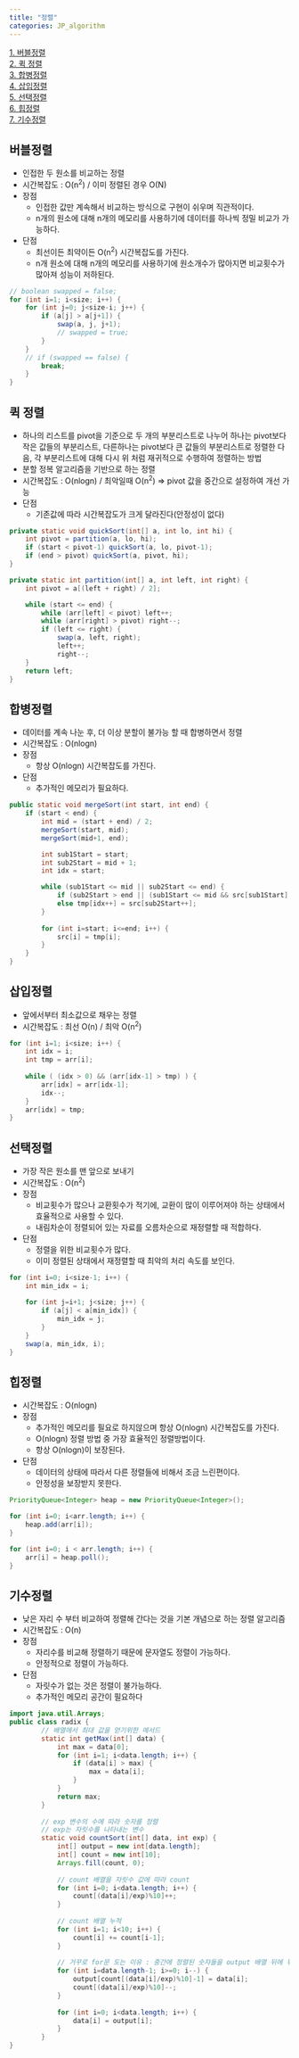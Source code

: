 ```yaml
---
title: "정렬"
categories: JP_algorithm
---
```

[1. 버블정렬](#버블정렬)  
[2. 퀵 정렬](#퀵-정렬)  
[3. 합병정렬](#합병정렬)  
[4. 삽입정렬](#삽입정렬)  
[5. 선택정렬](#선택정렬)  
[6. 힙정렬](#힙정렬)  
[7. 기수정렬](#기수정렬)

## 버블정렬
+ 인접한 두 원소를 비교하는 정렬
+ 시간복잡도 : O(n<sup>2</sup>) / 이미 정렬된 경우 O(N)
+ 장점
    + 인접한 값만 계속해서 비교하는 방식으로 구현이 쉬우며 직관적이다.
    + n개의 원소에 대해 n개의 메모리를 사용하기에 데이터를 하나씩 정밀 비교가 가능하다.
+ 단점
    + 최선이든 최약이든 O(n<sup>2</sup>) 시간복잡도를 가진다.
    + n개 원소에 대해 n개의 메모리를 사용하기에 원소개수가 많아지면 비교횟수가 많아져 성능이 저하된다.

```java
// boolean swapped = false;
for (int i=1; i<size; i++) {
    for (int j=0; j<size-i; j++) {
        if (a[j] > a[j+1]) {
            swap(a, j, j+1);
            // swapped = true;
        }
    }
    // if (swapped == false) {
        break;
    }
}
```
## 퀵 정렬
+ 하나의 리스트를 pivot을 기준으로 두 개의 부분리스트로 나누어 하나는 pivot보다 작은 값들의 부분리스트, 다른하나는 pivot보다 큰 값들의 부분리스트로 정렬한 다음, 각 부분리스트에 대해 다시 위 처럼 재귀적으로 수행하여 정렬하는 방법
+ 분할 정복 알고리즘을 기반으로 하는 정렬
+ 시간복잡도 : O(nlogn) / 최악일때 O(n<sup>2</sup>) => pivot 값을 중간으로 설정하여 개선 가능
+ 단점
    + 기존값에 따라 시간복잡도가 크게 달라진다(안정성이 없다)

```java
private static void quickSort(int[] a, int lo, int hi) {
    int pivot = partition(a, lo, hi);
    if (start < pivot-1) quickSort(a, lo, pivot-1);
    if (end > pivot) quickSort(a, pivot, hi);
}

private static int partition(int[] a, int left, int right) {
    int pivot = a[(left + right) / 2];

    while (start <= end) {
        while (arr[left] < pivot) left++;
        while (arr[right] > pivot) right--;
        if (left <= right) {
            swap(a, left, right);
            left++;
            right--;
    }
    return left;
}
```

## 합병정렬
+ 데이터를 계속 나눈 후, 더 이상 분할이 불가능 할 때 합병하면서 정렬
+ 시간복잡도 : O(nlogn)
+ 장점
    + 항상 O(nlogn) 시간복잡도를 가진다.
+ 단점
    + 추가적인 메모리가 필요하다.

```java
public static void mergeSort(int start, int end) {
    if (start < end) {
        int mid = (start + end) / 2;
        mergeSort(start, mid);
        mergeSort(mid+1, end);

        int sub1Start = start;
        int sub2Start = mid + 1;
        int idx = start;

        while (sub1Start <= mid || sub2Start <= end) {
            if (sub2Start > end || (sub1Start <= mid && src[sub1Start] < src[sub2Start])) tmp[idx++] = src[sub1Start++];
            else tmp[idx++] = src[sub2Start++];
        }
        
        for (int i=start; i<=end; i++) {
            src[i] = tmp[i];
        }
    }
}
```

## 삽입정렬
+ 앞에서부터 최소값으로 채우는 정렬
+ 시간복잡도 : 최선 O(n) / 최악 O(n<sup>2</sup>)

```java
for (int i=1; i<size; i++) {
    int idx = i;
    int tmp = arr[i];
    
    while ( (idx > 0) && (arr[idx-1] > tmp) ) {
        arr[idx] = arr[idx-1];
        idx--;
    }
    arr[idx] = tmp;    
}
```

## 선택정렬
+ 가장 작은 원소를 맨 앞으로 보내기
+ 시간복잡도 : O(n<sup>2</sup>)
+ 장점
    + 비교횟수가 많으나 교환횟수가 적기에, 교환이 많이 이루어져야 하는 상태에서 효율적으로 사용할 수 있다.
    + 내림차순이 정렬되어 있는 자료를 오름차순으로 재정렬할 때 적합하다.
+ 단점
    + 정렬을 위한 비교횟수가 많다.
    + 이미 정렬된 상태에서 재정렬할 때 최악의 처리 속도를 보인다.

```java
for (int i=0; i<size-1; i++) {
    int min_idx = i;
    
    for (int j=i+1; j<size; j++) {
        if (a[j] < a[min_idx]) {
            min_idx = j;
        }
    }
    swap(a, min_idx, i);
}
```

## 힙정렬
+ 시간복잡도 : O(nlogn)
+ 장점
    + 추가적인 메모리를 필요로 하지않으며 항상 O(nlogn) 시간복잡도를 가진다.
    + O(nlogn) 정렬 방법 중 가장 효율적인 정렬방법이다.
    + 항상 O(nlogn)이 보장된다.
+ 단점
    + 데이터의 상태에 따라서 다른 정렬들에 비해서 조금 느린편이다.
    + 안정성을 보장받지 못한다.

```java
PriorityQueue<Integer> heap = new PriorityQueue<Integer>();

for (int i=0; i<arr.length; i++) {
    heap.add(arr[i]);
}

for (int i=0; i < arr.length; i++) {
    arr[i] = heap.poll();
}
```

## 기수정렬
+ 낮은 자리 수 부터 비교하여 정렬해 간다는 것을 기본 개념으로 하는 정렬 알고리즘
+ 시간복잡도 : O(n)
+ 장점
    + 자리수를 비교해 정렬하기 때문에 문자열도 정렬이 가능하다.
    + 안정적으로 정렬이 가능하다.
+ 단점
    + 자릿수가 없는 것은 정렬이 불가능하다.
    + 추가적인 메모리 공간이 필요하다

```java
import java.util.Arrays;
public class radix {
        // 배열에서 최대 값을 얻기위한 메서드
        static int getMax(int[] data) {
            int max = data[0];
            for (int i=1; i<data.length; i++) {
                if (data[i] > max) {
                    max = data[i];
                }
            }
            return max;
        }
        
        // exp 변수의 수에 따라 숫자를 정렬
        // exp는 자릿수를 나타내는 변수
        static void countSort(int[] data, int exp) {
            int[] output = new int[data.length];
            int[] count = new int[10];
            Arrays.fill(count, 0);
            
            // count 배열을 자릿수 값에 따라 count
            for (int i=0; i<data.length; i++) {
                count[(data[i]/exp)%10]++;
            }
            
            // count 배열 누적
            for (int i=1; i<10; i++) {
                count[i] += count[i-1];
            }
            
            // 거꾸로 for문 도는 이유 : 중간에 정렬된 숫자들을 output 배열 뒤에 둬 유지시키기 위해
            for (int i=data.length-1; i>=0; i--) {
                output[count[(data[i]/exp)%10]-1] = data[i];
                count[(data[i]/exp)%10]--;
            }
            
            for (int i=0; i<data.length; i++) {
                data[i] = output[i];
            }
        }
}
```
            





